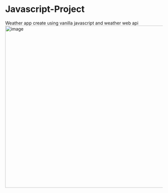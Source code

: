 # Javascript-Project
Weather app create using vanilla javascript and weather web api 
<img width="520" alt="image" src="https://github.com/ilanchezhian-m/Javascript-Project/assets/83200533/f9d96961-036b-4ebd-bdb8-5397fcb52304">
